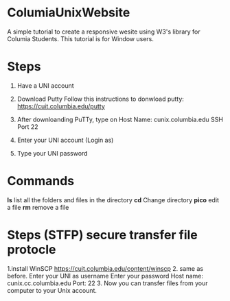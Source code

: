 # ColumiaUnixWebsite
A simple tutorial to create a responsive wesite using W3's library for Columia Students. 
This tutorial is for Window users. 

# Steps
1. Have a UNI account 
2. Download Putty 
    Follow this instructions to donwload putty: https://cuit.columbia.edu/putty
3. After downloanding PuTTy, type on Host Name: cunix.columbia.edu
SSH
Port 22
    
4. Enter your UNI account (Login as)
5. Type your UNI password

# Commands
**ls** list all the folders and files in the directory 
**cd** Change directory 
**pico** edit a file
**rm** remove a file

# Steps (STFP) secure transfer file protocle
1.install WinSCP
    https://cuit.columbia.edu/content/winscp
2. same as before. 
    Enter your UNI as username 
    Enter your password
    Host name: cunix.cc.columbia.edu
    Port: 22
3. Now you can transfer files from your computer to your Unix account. 
